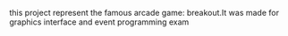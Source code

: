 this project represent the famous arcade game: breakout.It was made for graphics interface and event programming exam 

